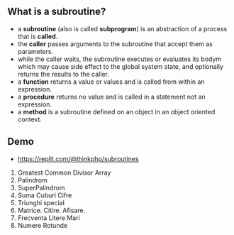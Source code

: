 ## What is a subroutine?

- a **subroutine** (also is called **subprogram**) is an abstraction of a process that is **called**.
- the **caller** passes arguments to the subroutine that accept them as parameters.
- while the caller waits, the subroutine executes or evaluates its bodym which may cause side effect to the global system state, and optionally returns the results to the caller.
- a **function** returns a value or values and is called from within an expression.
- a **procedure** returns no value and is called in a statement not an expression.
- a **method** is a subroutine defined on an object in an object oriented context.

## Demo

* https://replit.com/@thinkphp/subroutines

1. Greatest Common Divisor Array
2. Palindrom
3. SuperPalindrom
4. Suma Cuburi Cifre
5. Triunghi special
6. Matrice. Citire. Afisare.
7. Frecventa Litere Mari
8. Numere Rotunde
